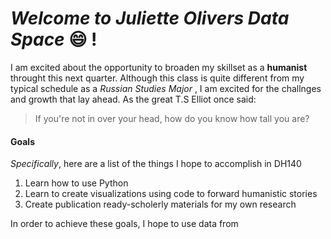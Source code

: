 # __*Welcome to Juliette Olivers Data Space*__ :smile: !
I am excited about the opportunity to broaden my skillset as a **humanist** throught this next quarter.
Although this class is quite different from my typical schedule as a _Russian Studies Major_ , 
I am excited for the challnges and growth that lay ahead.
  As the great T.S Elliot once said:
>If you're not in over your head,
>how do you know how tall you are?
#### Goals
_Specifically_, here are a list of the things I hope to accomplish in DH140
1. Learn how to use Python 
2. Learn to create visualizations using code to forward humanistic stories
3. Create publication ready-scholerly materials for my own research 

In order to achieve these goals, I hope to use data from

